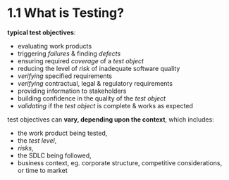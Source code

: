 # 1.1 What is Testing?

**typical test objectives**:
* evaluating work products
* triggering *failures* & finding *defects*
* ensuring required *coverage* of a *test object*
* reducing the level of *risk* of inadequate software quality
* *verifying* specified requirements
* *verifying* contractual, legal & regulatory requirements
* providing information to stakeholders
* building confidence in the quality of the *test object*
* *validating* if the *test object* is complete & works as expected

test objectives can **vary, depending upon the context**, which includes:
* the work product being tested,
* the *test level*,
* *risks*,
* the SDLC being followed,
* business context, eg. corporate structure, competitive considerations, or time to market
